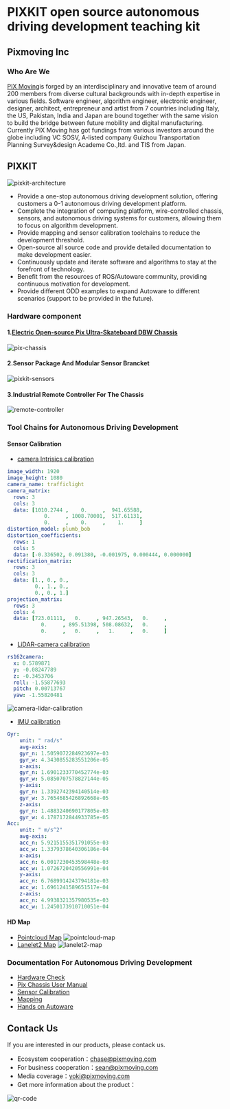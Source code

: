 <!--
 Copyright 2023 Pixmoving, Inc.
 
 Licensed under the Apache License, Version 2.0 (the "License");
 you may not use this file except in compliance with the License.
 You may obtain a copy of the License at
 
     http://www.apache.org/licenses/LICENSE-2.0
 
 Unless required by applicable law or agreed to in writing, software
 distributed under the License is distributed on an "AS IS" BASIS,
 WITHOUT WARRANTIES OR CONDITIONS OF ANY KIND, either express or implied.
 See the License for the specific language governing permissions and
 limitations under the License.
-->

# PIXKIT open source autonomous driving development teaching kit
## Pixmoving Inc

### Who Are We
[PIX Moving](http://www.pixmoving.city)is forged by an interdisciplinary and innovative team of around 200 members from diverse cultural backgrounds with in-depth expertise in various fields. Software engineer, algorithm engineer, electronic engineer, designer, architect, entrepreneur and artist from 7 countries including Italy, the US, Pakistan, India and Japan are bound together with the same vision to build the bridge between future mobility and digital manufacturing. Currently PIX Moving has got fundings from various investors around the globe including VC SOSV, A-listed company Guizhou Transportation Planning Survey&design Academe Co.,ltd. and TIS from Japan.
## PIXKIT
![pixkit-architecture](./images/pixkit-architecture.jpg)

- Provide a one-stop autonomous driving development solution, offering customers a 0-1 autonomous driving development platform.
- Complete the integration of computing platform, wire-controlled chassis, sensors, and autonomous driving systems for customers, allowing them to focus on algorithm development.
- Provide mapping and sensor calibration toolchains to reduce the development threshold.
- Open-source all source code and provide detailed documentation to make development easier.
- Continuously update and iterate software and algorithms to stay at the forefront of technology.
- Benefit from the resources of ROS/Autoware community, providing continuous motivation for development.
- Provide different ODD examples to expand Autoware to different scenarios (support to be provided in the future).

### Hardware component

#### 1.[Electric Open-source Pix Ultra-Skateboard DBW Chassis](http://www.pixmoving.city/?page_id=673)
![pix-chassis](./images/pix_chassis.jpg)
#### 2.Sensor Package And Modular Sensor Brancket
![pixkit-sensors](./images/pix_hooke.jpg)
#### 3.Industrial Remote Controller For The Chassis
![remote-controller](./images/remote-controller.jpg)

### Tool Chains for Autonomous Driving Development
#### Sensor Calibration

- [camera Intrisics calibration](./%E4%BC%A0%E6%84%9F%E5%99%A8%E6%A0%87%E5%AE%9A/camera%E5%86%85%E5%8F%82%E6%A0%87%E5%AE%9A.md)
````yaml
image_width: 1920
image_height: 1080
camera_name: trafficlight
camera_matrix:
  rows: 3
  cols: 3
  data: [1010.2744 ,    0.     ,  941.65588,
            0.     , 1008.70001,  517.61131,
            0.     ,    0.     ,    1.     ]
distortion_model: plumb_bob
distortion_coefficients:
  rows: 1
  cols: 5
  data: [-0.336502, 0.091380, -0.001975, 0.000444, 0.000000]
rectification_matrix:
  rows: 3
  cols: 3
  data: [1., 0., 0.,
         0., 1., 0.,
         0., 0., 1.]
projection_matrix:
  rows: 3
  cols: 4
  data: [723.01111,   0.     , 947.26543,   0.     ,
           0.     , 895.51398, 508.08632,   0.     ,
           0.     ,   0.     ,   1.     ,   0.     ]
````
- [LiDAR-camera calibration](./%E4%BC%A0%E6%84%9F%E5%99%A8%E6%A0%87%E5%AE%9A/LiDAR-camera%E6%A0%87%E5%AE%9A.md)
```yaml
rs162camera:
  x: 0.5789871
  y: -0.08247789
  z: -0.3453706
  roll: -1.55877693
  pitch: 0.00713767
  yaw: -1.55820481
```
![camera-lidar-calibration](./%E4%BC%A0%E6%84%9F%E5%99%A8%E6%A0%87%E5%AE%9A/image/lidar2camera/cali_result.jpg)
- [IMU calibration](./%E4%BC%A0%E6%84%9F%E5%99%A8%E6%A0%87%E5%AE%9A/IMU%E6%A0%87%E5%AE%9A.md)
```yaml
Gyr:
    unit: " rad/s"
    avg-axis:
    gyr_n: 1.5059072284923697e-03
    gyr_w: 4.3430855283551206e-05
    x-axis:
    gyr_n: 1.6901233770452774e-03
    gyr_w: 5.0850707578827144e-05
    y-axis:
    gyr_n: 1.3392742394140514e-03
    gyr_w: 3.7654685426892668e-05
    z-axis:
    gyr_n: 1.4883240690177805e-03
    gyr_w: 4.1787172844933785e-05
Acc:
    unit: " m/s^2"
    avg-axis:
    acc_n: 5.9215155351791055e-03
    acc_w: 1.3379378640306186e-04
    x-axis:
    acc_n: 6.0017230453598448e-03
    acc_w: 1.0726720420556991e-04
    y-axis:
    acc_n: 6.7689914243794181e-03
    acc_w: 1.6961241589651517e-04
    z-axis:
    acc_n: 4.9938321357980535e-03
    acc_w: 1.2450173910710051e-04
```

#### HD Map
- [Pointcloud Map](./%E5%9C%B0%E5%9B%BE/%E7%82%B9%E4%BA%91%E5%9C%B0%E5%9B%BE.md)
![pointcloud-map](./images/pointcloud-map.jpg)
- [Lanelet2 Map](./%E5%9C%B0%E5%9B%BE/lanelet2%E5%9C%B0%E5%9B%BE.md)
![lanelet2-map](./images/lanelet2-map.jpg)

### Documentation For Autonomous Driving Development
- [Hardware Check](./Hardware%20Check/index.md)
- [Pix Chassis User Manual](./pix%E5%BA%95%E7%9B%98%E4%BD%BF%E7%94%A8%E6%89%8B%E5%86%8C/index.md)
- [Sensor Calibration](./%E4%BC%A0%E6%84%9F%E5%99%A8%E6%A0%87%E5%AE%9A/camera%E5%86%85%E5%8F%82%E6%A0%87%E5%AE%9A.md)
- [Mapping](./%E5%9C%B0%E5%9B%BE/index.md)
- [Hands on Autoware](./Autoware%E4%B8%8A%E6%89%8B/%E5%90%AF%E5%8A%A8autoware.md)

## Contack Us
If you are interested in our products, please contack us.
- Ecosystem cooperation：<chase@pixmoving.com>
- For business cooperation：<sean@pixmoving.com>
- Media coverage：<yoki@pixmoving.com>
- Get more information about the product：

![qr-code](./images/qr-code.png)